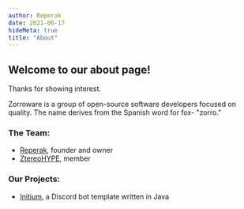 ```yaml
---
author: Reperak
date: 2021-06-17
hideMeta: true
title: "About"
---
```


## Welcome to our about page!
Thanks for showing interest.

Zorroware is a group of open-source software developers focused on quality. The name derives from the Spanish word for fox- "zorro."

### The Team:
* [Reperak](https://github.com/ReperakPro), founder and owner
* [ZtereoHYPE](https://github.com/ZtereoHYPE), member

### Our Projects:
* [Initium](https://github.com/zorroware/initium), a Discord bot template written in Java
